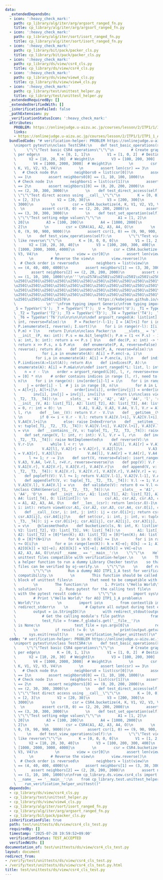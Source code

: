 ```yaml
---
data:
  _extendedDependsOn:
  - icon: ':heavy_check_mark:'
    path: cp_library/alg/iter/arg/argsort_ranged_fn.py
    title: cp_library/alg/iter/arg/argsort_ranged_fn.py
  - icon: ':heavy_check_mark:'
    path: cp_library/alg/iter/sort/isort_ranged_fn.py
    title: cp_library/alg/iter/sort/isort_ranged_fn.py
  - icon: ':heavy_check_mark:'
    path: cp_library/bit/pack/packer_cls.py
    title: cp_library/bit/pack/packer_cls.py
  - icon: ':heavy_check_mark:'
    path: cp_library/ds/view/csr4_cls.py
    title: cp_library/ds/view/csr4_cls.py
  - icon: ':heavy_check_mark:'
    path: cp_library/ds/view/view4_cls.py
    title: cp_library/ds/view/view4_cls.py
  - icon: ':heavy_check_mark:'
    path: cp_library/test/unittest_helper.py
    title: cp_library/test/unittest_helper.py
  _extendedRequiredBy: []
  _extendedVerifiedWith: []
  _isVerificationFailed: false
  _pathExtension: py
  _verificationStatusIcon: ':heavy_check_mark:'
  attributes:
    PROBLEM: https://onlinejudge.u-aizu.ac.jp/courses/lesson/2/ITP1/1/ITP1_1_A
    links:
    - https://onlinejudge.u-aizu.ac.jp/courses/lesson/2/ITP1/1/ITP1_1_A
  bundledCode: "# verification-helper: PROBLEM https://onlinejudge.u-aizu.ac.jp/courses/lesson/2/ITP1/1/ITP1_1_A\n\
    \nimport pytest\n\nclass TestCSR4:\n    def test_basic_operations(self):\n   \
    \     \"\"\"Test basic CSR4 operations\"\"\"\n        # Create graph with 4 attributes\
    \ per edge\n        K = [0, 1, 1]\n        V1 = [1, 0, 2]  # Destinations\n  \
    \      V2 = [10, 20, 30]  # Weight1\n        V3 = [100, 200, 300]  # Weight2\n\
    \        V4 = [1000, 2000, 3000]  # Weight3\n        \n        csr = CSR4.bucketize(3,\
    \ K, V1, V2, V3, V4)\n        \n        assert len(csr) == 3\n        \n     \
    \   # Check node 0\n        neighbors0 = list(csr[0])\n        assert len(neighbors0)\
    \ == 1\n        assert neighbors0[0] == (1, 10, 100, 1000)\n        \n       \
    \ # Check node 1\n        neighbors1 = list(csr[1])\n        assert len(neighbors1)\
    \ == 2\n        assert neighbors1[0] == (0, 20, 200, 2000)\n        assert neighbors1[1]\
    \ == (2, 30, 300, 3000)\n        \n    def test_direct_access(self):\n       \
    \ \"\"\"Test direct access using __call__\"\"\"\n        K = [0, 0]\n        V1\
    \ = [2, 3]\n        V2 = [20, 30]\n        V3 = [200, 300]\n        V4 = [2000,\
    \ 3000]\n        \n        csr = CSR4.bucketize(4, K, V1, V2, V3, V4)\n      \
    \  \n        assert csr(0, 0) == (2, 20, 200, 2000)\n        assert csr(0, 1)\
    \ == (3, 30, 300, 3000)\n        \n    def test_set_operation(self):\n       \
    \ \"\"\"Test setting edge values\"\"\"\n        A1 = [1, 2]\n        A2 = [10,\
    \ 20]\n        A3 = [100, 200]\n        A4 = [1000, 2000]\n        O = [0, 1,\
    \ 2]\n        \n        csr = CSR4(A1, A2, A3, A4, O)\n        \n        csr.set(1,\
    \ 0, (9, 90, 900, 9000))\n        assert csr(1, 0) == (9, 90, 900, 9000)\n   \
    \     \n    def test_view_operations(self):\n        \"\"\"Test view operations\
    \ like reverse\"\"\"\n        K = [0, 0, 0, 0]\n        V1 = [1, 2, 3, 4]\n  \
    \      V2 = [10, 20, 30, 40]\n        V3 = [100, 200, 300, 400]\n        V4 =\
    \ [1000, 2000, 3000, 4000]\n        \n        csr = CSR4.bucketize(2, K, V1, V2,\
    \ V3, V4)\n        \n        view = csr[0]\n        assert len(view) == 4\n  \
    \      \n        # Reverse the view\n        view.reverse()\n        \n      \
    \  # Check order is reversed\n        neighbors = list(view)\n        assert neighbors[0]\
    \ == (4, 40, 400, 4000)\n        assert neighbors[1] == (3, 30, 300, 3000)\n \
    \       assert neighbors[2] == (2, 20, 200, 2000)\n        assert neighbors[3]\
    \ == (1, 10, 100, 1000)\n\n'''\n\u257A\u2501\u2501\u2501\u2501\u2501\u2501\u2501\
    \u2501\u2501\u2501\u2501\u2501\u2501\u2501\u2501\u2501\u2501\u2501\u2501\u2501\
    \u2501\u2501\u2501\u2501\u2501\u2501\u2501\u2501\u2501\u2501\u2501\u2501\u2501\
    \u2501\u2501\u2501\u2501\u2501\u2501\u2501\u2501\u2501\u2501\u2501\u2501\u2501\
    \u2501\u2501\u2501\u2501\u2501\u2501\u2501\u2501\u2501\u2501\u2501\u2501\u2501\
    \u2501\u2501\u2501\u2578\n             https://kobejean.github.io/cp-library \
    \              \n'''\nfrom typing import Generic\nfrom typing import TypeVar\n\
    _S = TypeVar('S'); _T = TypeVar('T'); _U = TypeVar('U'); _T1 = TypeVar('T1');\
    \ _T2 = TypeVar('T2'); _T3 = TypeVar('T3'); _T4 = TypeVar('T4'); _T5 = TypeVar('T5');\
    \ _T6 = TypeVar('T6')\n\n\n\n\n\n\ndef argsort_ranged(A: list[int], l: int, r:\
    \ int, reverse=False):\n    P = Packer(r-l-1); I = [A[l+i] for i in range(r-l)];\
    \ P.ienumerate(I, reverse); I.sort()\n    for i in range(r-l): I[i] = (I[i] &\
    \ P.m) + l\n    return I\n\n\n\nclass Packer:\n    __slots__ = 's', 'm'\n    def\
    \ __init__(P, mx: int): P.s = mx.bit_length(); P.m = (1 << P.s) - 1\n    def enc(P,\
    \ a: int, b: int): return a << P.s | b\n    def dec(P, x: int) -> tuple[int, int]:\
    \ return x >> P.s, x & P.m\n    def enumerate(P, A, reverse=False): P.ienumerate(A:=list(A),\
    \ reverse); return A\n    def ienumerate(P, A, reverse=False):\n        if reverse:\n\
    \            for i,a in enumerate(A): A[i] = P.enc(-a, i)\n        else:\n   \
    \         for i,a in enumerate(A): A[i] = P.enc(a, i)\n    def indices(P, A: list[int]):\
    \ P.iindices(A:=list(A)); return A\n    def iindices(P, A):\n        for i,a in\
    \ enumerate(A): A[i] = P.m&a\n\n\ndef isort_ranged(*L: list, l: int, r: int, reverse=False):\n\
    \    n = r - l\n    order = argsort_ranged(L[0], l, r, reverse=reverse)\n    inv\
    \ = [0] * n\n    # order contains indices in range [l, r), need to map to [0,\
    \ n)\n    for i in range(n): inv[order[i]-l] = i\n    for i in range(n):\n   \
    \     j = order[i] - l  # j is in range [0, n)\n        for A in L: A[l+i], A[l+j]\
    \ = A[l+j], A[l+i]\n        order[inv[i]], order[inv[j]] = order[inv[j]], order[inv[i]]\n\
    \        inv[i], inv[j] = inv[j], inv[i]\n    return L\n\nclass view4(Generic[_T1,\
    \ _T2, _T3, _T4]):\n    __slots__ = 'A1', 'A2', 'A3', 'A4', 'l', 'r'\n    def\
    \ __init__(V, A1: list[_T1], A2: list[_T2], A3: list[_T3], A4: list[_T4], l: int\
    \ = 0, r: int = 0): \n        V.A1, V.A2, V.A3, V.A4, V.l, V.r = A1, A2, A3, A4,\
    \ l, r\n    def __len__(V): return V.r - V.l\n    def __getitem__(V, i: int):\
    \ \n        if 0 <= i < V.r - V.l: return V.A1[V.l+i], V.A2[V.l+i], V.A3[V.l+i],\
    \ V.A4[V.l+i]\n        else: raise IndexError\n    def __setitem__(V, i: int,\
    \ v: tuple[_T1, _T2, _T3, _T4]): V.A1[V.l+i], V.A2[V.l+i], V.A3[V.l+i], V.A4[V.l+i]\
    \ = v\n    def __contains__(V, v: tuple[_T1, _T2, _T3, _T4]): raise NotImplemented\n\
    \    def set_range(V, l: int, r: int): V.l, V.r = l, r\n    def index(V, v: tuple[_T1,\
    \ _T2, _T3, _T4]): raise NotImplemented\n    def reverse(V):\n        l, r = V.l,\
    \ V.r-1\n        while l < r: \n            V.A1[l], V.A1[r] = V.A1[r], V.A1[l]\n\
    \            V.A2[l], V.A2[r] = V.A2[r], V.A2[l]\n            V.A3[l], V.A3[r]\
    \ = V.A3[r], V.A3[l]\n            V.A4[l], V.A4[r] = V.A4[r], V.A4[l]\n      \
    \      l += 1; r -= 1\n    def sort(V, reverse=False): isort_ranged(V.A1, V.A2,\
    \ V.A3, V.A4, l=V.l, r=V.r, reverse=reverse)\n    def pop(V): V.r -= 1; return\
    \ V.A1[V.r], V.A2[V.r], V.A3[V.r], V.A4[V.r]\n    def append(V, v: tuple[_T1,\
    \ _T2, _T3, _T4]): V.A1[V.r], V.A2[V.r], V.A3[V.r], V.A4[V.r] = v; V.r += 1\n\
    \    def popleft(V): V.l += 1; return V.A1[V.l-1], V.A2[V.l-1], V.A3[V.l-1], V.A4[V.l-1]\n\
    \    def appendleft(V, v: tuple[_T1, _T2, _T3, _T4]): V.l -= 1; V.A1[V.l], V.A2[V.l],\
    \ V.A3[V.l], V.A4[V.l] = v\n    def validate(V): return 0 <= V.l <= V.r <= len(V.A1)\n\
    \nclass CSR4(Generic[_T1, _T2, _T3, _T4]):\n    __slots__ = 'A1', 'A2', 'A3',\
    \ 'A4', 'O'\n    def __init__(csr, A1: list[_T1], A2: list[_T2], A3: list[_T3],\
    \ A4: list[_T4], O: list[int]): \n        csr.A1, csr.A2, csr.A3, csr.A4, csr.O\
    \ = A1, A2, A3, A4, O\n    def __len__(csr): return len(csr.O)-1\n    def __getitem__(csr,\
    \ i: int): return view4(csr.A1, csr.A2, csr.A3, csr.A4, csr.O[i], csr.O[i+1])\n\
    \    def __call__(csr, i: int, j: int): ij = csr.O[i]+j; return csr.A1[ij], csr.A2[ij],\
    \ csr.A3[ij], csr.A4[ij]\n    def set(csr, i: int, j: int, v: tuple[_T1, _T2,\
    \ _T3, _T4]): ij = csr.O[i]+j; csr.A1[ij], csr.A2[ij], csr.A3[ij], csr.A4[ij]\
    \ = v\n    @classmethod\n    def bucketize(cls, N: int, K: list[int], V1: list[_T1],\
    \ V2: list[_T2], V3: list[_T3], V4: list[_T4]):\n        A1: list[_T1] = [0]*len(K);\
    \ A2: list[_T2] = [0]*len(K); A3: list[_T3] = [0]*len(K); A4: list[_T4] = [0]*len(K);\
    \ O = [0]*(N+1)\n        for k in K: O[k] += 1\n        for i in range(N): O[i+1]\
    \ += O[i]\n        for e in range(len(K)): k = K[~e]; O[k] -= 1; A1[O[k]] = V1[~e];\
    \ A2[O[k]] = V2[~e]; A3[O[k]] = V3[~e]; A4[O[k]] = V4[~e]\n        return cls(A1,\
    \ A2, A3, A4, O)\n\nif __name__ == '__main__':\n    \"\"\"\n    Helper for making\
    \ unittest files compatible with verification-helper.\n    \n    This module provides\
    \ a helper function to run a dummy Library Checker test\n    so that unittest\
    \ files can be verified by oj-verify.\n    \"\"\"\n    \n    def run_verification_helper_unittest():\n\
    \        \"\"\"\n        Run a dummy AOJ ITP1_1_A test for verification-helper\
    \ compatibility.\n        \n        This function should be called in the __main__\
    \ block of unittest files\n        that need to be compatible with verification-helper.\n\
    \        \n        The function:\n        1. Prints \"Hello World\" (AOJ ITP1_1_A\
    \ solution)\n        2. Runs pytest for the calling test file\n        3. Exits\
    \ with the pytest result code\n        \"\"\"\n        import sys\n        \n\
    \        # Print \"Hello World\" for AOJ ITP1_1_A problem\n        print(\"Hello\
    \ World\")\n        \n        import io\n        from contextlib import redirect_stdout,\
    \ redirect_stderr\n    \n        # Capture all output during test execution\n\
    \        output = io.StringIO()\n        with redirect_stdout(output), redirect_stderr(output):\n\
    \            # Get the calling module's file path\n            frame = sys._getframe(1)\n\
    \            test_file = frame.f_globals.get('__file__')\n            if test_file\
    \ is None:\n                test_file = sys.argv[0]\n            result = pytest.main([test_file])\n\
    \        \n        if result != 0: \n            print(output.getvalue())\n  \
    \      sys.exit(result)\n    run_verification_helper_unittest()\n"
  code: "# verification-helper: PROBLEM https://onlinejudge.u-aizu.ac.jp/courses/lesson/2/ITP1/1/ITP1_1_A\n\
    \nimport pytest\n\nclass TestCSR4:\n    def test_basic_operations(self):\n   \
    \     \"\"\"Test basic CSR4 operations\"\"\"\n        # Create graph with 4 attributes\
    \ per edge\n        K = [0, 1, 1]\n        V1 = [1, 0, 2]  # Destinations\n  \
    \      V2 = [10, 20, 30]  # Weight1\n        V3 = [100, 200, 300]  # Weight2\n\
    \        V4 = [1000, 2000, 3000]  # Weight3\n        \n        csr = CSR4.bucketize(3,\
    \ K, V1, V2, V3, V4)\n        \n        assert len(csr) == 3\n        \n     \
    \   # Check node 0\n        neighbors0 = list(csr[0])\n        assert len(neighbors0)\
    \ == 1\n        assert neighbors0[0] == (1, 10, 100, 1000)\n        \n       \
    \ # Check node 1\n        neighbors1 = list(csr[1])\n        assert len(neighbors1)\
    \ == 2\n        assert neighbors1[0] == (0, 20, 200, 2000)\n        assert neighbors1[1]\
    \ == (2, 30, 300, 3000)\n        \n    def test_direct_access(self):\n       \
    \ \"\"\"Test direct access using __call__\"\"\"\n        K = [0, 0]\n        V1\
    \ = [2, 3]\n        V2 = [20, 30]\n        V3 = [200, 300]\n        V4 = [2000,\
    \ 3000]\n        \n        csr = CSR4.bucketize(4, K, V1, V2, V3, V4)\n      \
    \  \n        assert csr(0, 0) == (2, 20, 200, 2000)\n        assert csr(0, 1)\
    \ == (3, 30, 300, 3000)\n        \n    def test_set_operation(self):\n       \
    \ \"\"\"Test setting edge values\"\"\"\n        A1 = [1, 2]\n        A2 = [10,\
    \ 20]\n        A3 = [100, 200]\n        A4 = [1000, 2000]\n        O = [0, 1,\
    \ 2]\n        \n        csr = CSR4(A1, A2, A3, A4, O)\n        \n        csr.set(1,\
    \ 0, (9, 90, 900, 9000))\n        assert csr(1, 0) == (9, 90, 900, 9000)\n   \
    \     \n    def test_view_operations(self):\n        \"\"\"Test view operations\
    \ like reverse\"\"\"\n        K = [0, 0, 0, 0]\n        V1 = [1, 2, 3, 4]\n  \
    \      V2 = [10, 20, 30, 40]\n        V3 = [100, 200, 300, 400]\n        V4 =\
    \ [1000, 2000, 3000, 4000]\n        \n        csr = CSR4.bucketize(2, K, V1, V2,\
    \ V3, V4)\n        \n        view = csr[0]\n        assert len(view) == 4\n  \
    \      \n        # Reverse the view\n        view.reverse()\n        \n      \
    \  # Check order is reversed\n        neighbors = list(view)\n        assert neighbors[0]\
    \ == (4, 40, 400, 4000)\n        assert neighbors[1] == (3, 30, 300, 3000)\n \
    \       assert neighbors[2] == (2, 20, 200, 2000)\n        assert neighbors[3]\
    \ == (1, 10, 100, 1000)\n\nfrom cp_library.ds.view.csr4_cls import CSR4\n\nif\
    \ __name__ == '__main__':\n    from cp_library.test.unittest_helper import run_verification_helper_unittest\n\
    \    run_verification_helper_unittest()"
  dependsOn:
  - cp_library/ds/view/csr4_cls.py
  - cp_library/test/unittest_helper.py
  - cp_library/ds/view/view4_cls.py
  - cp_library/alg/iter/sort/isort_ranged_fn.py
  - cp_library/alg/iter/arg/argsort_ranged_fn.py
  - cp_library/bit/pack/packer_cls.py
  isVerificationFile: true
  path: test/unittests/ds/view/csr4_cls_test.py
  requiredBy: []
  timestamp: '2025-07-28 19:59:52+09:00'
  verificationStatus: TEST_ACCEPTED
  verifiedWith: []
documentation_of: test/unittests/ds/view/csr4_cls_test.py
layout: document
redirect_from:
- /verify/test/unittests/ds/view/csr4_cls_test.py
- /verify/test/unittests/ds/view/csr4_cls_test.py.html
title: test/unittests/ds/view/csr4_cls_test.py
---
```

